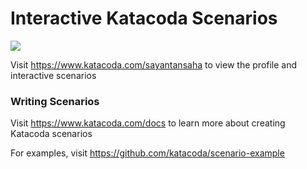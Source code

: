 # Interactive Katacoda Scenarios

[![](http://shields.katacoda.com/katacoda/sayantansaha/count.svg)](https://www.katacoda.com/sayantansaha "Get your profile on Katacoda.com")

Visit https://www.katacoda.com/sayantansaha to view the profile and interactive scenarios

### Writing Scenarios
Visit https://www.katacoda.com/docs to learn more about creating Katacoda scenarios

For examples, visit https://github.com/katacoda/scenario-example
